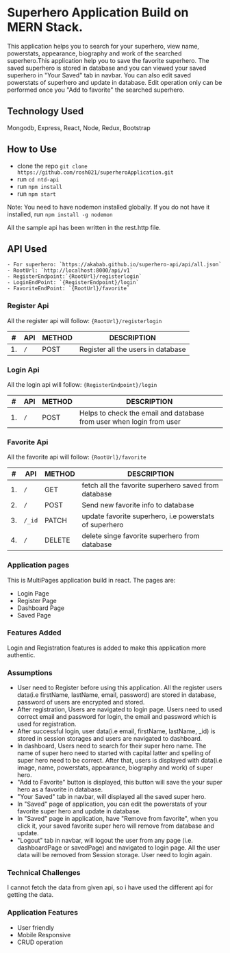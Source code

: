# Superhero Application Build on MERN Stack.

This application helps you to search for your superhero, view name, powerstats, appearance, biography and work of the searched superhero.This application help you to save the favorite superhero. The saved superhero is stored in database and you can viewed your saved superhero in "Your Saved" tab in navbar. You can also edit saved powerstats of superhero and update in database. Edit operation only can be performed once you "Add to favorite" the searched superhero.

## Technology Used

Mongodb, Express, React, Node, Redux, Bootstrap

## How to Use

- clone the repo `git clone https://github.com/rosh021/superheroApplication.git`
- run `cd ntd-api`
- run `npm install`
- run `npm start`

Note: You need to have nodemon installed globally. If you do not have it installed, run `npm install -g nodemon`

All the sample api has been written in the rest.http file.

## API Used

    - For superhero: `https://akabab.github.io/superhero-api/api/all.json`
    - RootUrl: `http://localhost:8000/api/v1`
    - RegisterEndpoint:`{RootUrl}/registerlogin`
    - LoginEndPoint: `{RegisterEndpoint}/login`
    - FavoriteEndPoint: `{RootUrl}/favorite`

### Register Api

All the register api will follow: `{RootUrl}/registerlogin`

| #   | API | METHOD | DESCRIPTION                        |
| --- | --- | ------ | ---------------------------------- |
| 1.  | `/` | POST   | Register all the users in database |

### Login Api

All the login api will follow: `{RegisterEndpoint}/login`

| #   | API | METHOD | DESCRIPTION                                                          |
| --- | --- | ------ | -------------------------------------------------------------------- |
| 1.  | `/` | POST   | Helps to check the email and database from user when login from user |

### Favorite Api

All the favorite api will follow: `{RootUrl}/favorite`

| #   | API    | METHOD | DESCRIPTION                                            |
| --- | ------ | ------ | ------------------------------------------------------ |
| 1.  | `/`    | GET    | fetch all the favorite superhero saved from database   |
| 2.  | `/`    | POST   | Send new favorite info to database                     |
| 3.  | `/_id` | PATCH  | update favorite superhero, i.e powerstats of superhero |
| 4.  | `/`    | DELETE | delete singe favorite superhero from database          |


### Application pages 

This is MultiPages application build in react. The pages are:
- Login Page
- Register Page
- Dashboard Page
- Saved Page

### Features Added

Login and Registration features is added to make this application more authentic.  

### Assumptions 

- User need to Register before using this application. All the register users data(i.e firstName, lastName, email, password) are stored in database, password of users are encrypted and stored.
- After registration, Users are navigated to login page.  Users need to used correct email and password for login, the email and password which is used for registration.
- After successful login, user data(i.e email, firstName, lastName, _id) is stored in session storages and users are navigated to dashboard.
- In dashboard, Users need to search for their super hero name. The name of super hero need to started with capital latter and spelling of super hero need to be correct. After that, users is displayed with data(i.e image, name, powerstats, appearance, biography and work) of super hero.
- "Add to Favorite" button is displayed, this button will save the your super hero as a favorite in database.
- "Your Saved" tab in navbar, will displayed all the saved super hero.
- In "Saved" page of application, you can edit the powerstats of your favorite super hero and update in database.
- In "Saved" page in application, have "Remove from favorite", when you click it, your saved favorite super hero will remove from database and update.
- "Logout" tab in navbar, will logout the user from any page (i.e. dashboardPage or savedPage) and navigated to login page. All the user data will be removed from Session storage. User need to login again.


### Technical Challenges 

I cannot fetch the data from given api, so i have used the different api for getting the data. 


### Application Features

- User friendly 
- Mobile Responsive 
- CRUD operation 


